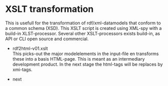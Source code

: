 # XSLT transformation

This is usefull for  the transformation of rdf/xml-datamodels that conform to a common schema (XSD). This XSLT script is created  using XML-spy with a build-in XLST-processor. Several other XSLT-processors exists build-in, as API or CLI open source and commercial. 

* rdf2html-v01.xslt  
This picks-out the major modelelements in the input-file en transforms these into a basis HTML-page. This is meant as an intermediary development product. In the next stage the html-tags will be replaces by xmi-tags.

* next



